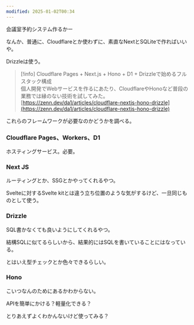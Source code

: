 ```yaml
---
modified: 2025-01-02T00:34
---
```

  

会議室予約システム作るかー

  

なんか、普通に、Cloudflareとか使わずに、素直なNextとSQLiteで作ればいいや。

Drizzleは使う。

  

  

> [!info] Cloudflare Pages + Next.js + Hono + D1 + Drizzleで始めるフルスタック構成  
> 個人開発でWebサービスを作るにあたり、CloudflareやHonoなど普段の業務では縁のない技術を試してみた。  
> [https://zenn.dev/da1/articles/cloudflare-nextjs-hono-drizzle](https://zenn.dev/da1/articles/cloudflare-nextjs-hono-drizzle)  

  

  

これらのフレームワークが必要なのかどうかを調べる。

  

### Cloudflare Pages、Workers、D1

ホスティングサービス。必要。

  

### Next JS

ルーティングとか、SSGとかやってくれるやつ。

Svelteに対するSvelte kitとは違う立ち位置のような気がするけど、一旦同じものとして使う。

  

### Drizzle

SQL書かなくても良いようにしてくれるやつ。

結構SQLに似てるらしいから、結果的にはSQLを書いていることにはなっている。

とはいえ型チェックとか色々できるらしい。

  

### Hono

こいつなんのためにあるかわからない。

APIを簡単にかける？軽量化できる？

とりあえずよくわかんないけど使ってみる？